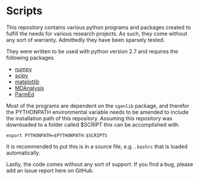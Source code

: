 Scripts
=======

This repository contains various python programs and packages created to fulfill the needs for various research projects. As such, they come without any sort of warranty. Admittedly they have been sparsely tested.

They were written to be used with python version 2.7 and requires the following packages
* [numpy](http://www.numpy.org/)
* [scipy](http://www.scipy.org/)
* [matplotlib](http://www.matplotlib.org/)
* [MDAnalysis](http://www.mdanalysis.org/)
* [ParmEd](https://github.com/ParmEd/ParmEd)

Most of the programs are dependent on the `sgenlib` package, and therefor the PYTHONPATH environmental variable needs to be amended to include the installation path of this repository. Assuming this repository was downloaded to a folder called $SCRIPT this can be accomplished with.

```
export PYTHONPATH=$PYTHONPATH:$SCRIPTS
```

It is recommended to put this is in a source file, e.g. `.bashrc` that is loaded automatically.

Lastly, the code comes without any sort of support. If you find a bug, please add an issue report here on GitHub.

